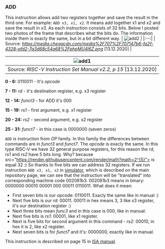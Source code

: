 ### ADD
This instruction allows add two registers together and save the result in the third one. For example: `ADD x3, x1, x2`. It means add together x1 and x2 and save the result in x3.
As each instruction consists of 32 bits. Below I posted two photos of the frame that describes what the bits do. The information inside them is exacly the same, but in a bit different way.
| ![add2](https://user-images.githubusercontent.com/43972902/102023344-815cf200-3d8c-11eb-8f11-42d9d20eff70.png) |
|:--:|
| Source: *https://media.cheggcdn.com/media%2F707%2F707147b6-fa2f-4328-afd2-7a3d68c54a68%2FphpMU4I6Z.png*  [13.12.2020] |

| ![add1](https://user-images.githubusercontent.com/43972902/102023314-6db18b80-3d8c-11eb-9883-370b06563461.png) |
|:--:|
| Source: *RISC-V Instruction Set Manual v2.2, p 15*  [13.12.2020] |

**0 - 6:** 0110011 - It's *opcode*

**7 - 11:**  *rd* - it's destination register, e.g. x3 register

**12 - 14:** *funct3* - for ADD it's 000

**15 - 19:** *rs1* - first argument, e.g. x1 register

**20 - 24:** *rs2* - second argument, e.g. x2 register

**25 - 31:** *funct7* - in this case is 0000000 (seven zeros)

`ADD` is instruction from *OP* family. In this family the differences between commands are in *funct3* and *funct7*. The *opcode* is exacly the same. In this type RISC-V we have 32 general purpose registers, for this reason the *rd*, *rs1* and *rs2* have 5 bits long. Why? because src="https://render.githubusercontent.com/render/math?math=2^{5}"> is equal 32 :) So thanks to five bits we can address 32 registers.
If we run instruction `ADD x3, x1, x2` in [simulator](https://www.kvakil.me/venus/), which is described on the main repository page, we can see that the instruction will be "translated" into corresponding machine code 002081b3.  002081b3 means in binary: 0000000 00010 00001 000 00011 0110011. What does it mean:
- First seven bits is our opcode: 0110011. Exacly the same like in manual :)
- Next five bits is our *rd*: 00011. 00011 in hex means 3, 3 like x3 register, it's our destination register :)
- Next three bits mean *func3* and in this case is 000, like in manual.
- Next five bits is *rs1*: 00001, like x1 register.
- Next is five bits for second argument in this command - *rs2*: 00010, in hex it is 2, like x2 register.
- Next seven bits is for *funct7* and it's: 0000000, exactly like in manual.

This instruction is described on page 15 in [ISA manual](https://riscv.org/wp-content/uploads/2017/05/riscv-spec-v2.2.pdf).

